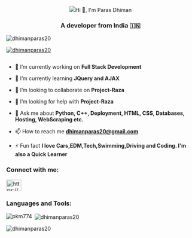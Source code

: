 <p align="center">
<img src="https://github.com/dhimanparas20/dhimanparas20/blob/main/logo.png>

<h1 align="center">Hi 👋, I'm Paras Dhiman</h1>
<h3 align="center">A developer from India 🇮🇳</h3>

<p align="left"> <img src="https://komarev.com/ghpvc/?username=dhimanparas20&label=Profile%20views&color=0e75b6&style=flat" alt="dhimanparas20" /> </p>
<p align="left"> <a href="https://github.com/ryo-ma/github-profile-trophy"><img src="https://github-profile-trophy.vercel.app/?username=dhimanparas20" alt="dhimanparas20" /></a> </p>

<p align="left"> <a href="https://twitter.com/" target="blank"><img src="https://img.shields.io/twitter/follow/?logo=twitter&style=for-the-badge" alt="" /></a> </p>

- 🔭 I’m currently working on **Full Stack Development**

- 🌱 I’m currently learning **JQuery and AJAX**

- 👯 I’m looking to collaborate on **Project-Raza**

- 🤝 I’m looking for help with **Project-Raza**

- 💬 Ask me about **Python, C++, Deployment, HTML, CSS, Databases, Hosting, WebScraping etc.**

- 📫 How to reach me **dhimanparas20@gmail.com**

- ⚡ Fun fact **I love Cars,EDM,Tech,Swimming,Driving and Coding. I'm also a Quick Learner**

<h3 align="left">Connect with me:</h3>
<p align="left">
<a href="https://www.instagram.com/i_._anonymous/" target="blank"><img align="center" src="https://cdn.jsdelivr.net/npm/simple-icons@3.0.1/icons/instagram.svg" alt="https://www.instagram.com/i_._anonymous/" height="30" width="40" /></a>
</p>

<h3 align="left">Languages and Tools:</h3>
<!--
<p align="left"> <a href="https://developer.android.com" target="_blank"> <img src="https://raw.githubusercontent.com/devicons/devicon/master/icons/android/android-original-wordmark.svg" alt="android" width="40" height="40"/> </a> <a href="https://aws.amazon.com" target="_blank"> <img src="https://raw.githubusercontent.com/devicons/devicon/master/icons/amazonwebservices/amazonwebservices-original-wordmark.svg" alt="aws" width="40" height="40"/> </a> <a href="https://azure.microsoft.com/en-in/" target="_blank"> <img src="https://www.vectorlogo.zone/logos/microsoft_azure/microsoft_azure-icon.svg" alt="azure" width="40" height="40"/> </a> <a href="https://getbootstrap.com" target="_blank"> <img src="https://raw.githubusercontent.com/devicons/devicon/master/icons/bootstrap/bootstrap-plain-wordmark.svg" alt="bootstrap" width="40" height="40"/> </a> <a href="https://www.cprogramming.com/" target="_blank"> <img src="https://raw.githubusercontent.com/devicons/devicon/master/icons/c/c-original.svg" alt="c" width="40" height="40"/> </a> <a href="https://www.w3schools.com/css/" target="_blank"> <img src="https://raw.githubusercontent.com/devicons/devicon/master/icons/css3/css3-original-wordmark.svg" alt="css3" width="40" height="40"/> </a> <a href="https://cloud.google.com" target="_blank"> <img src="https://www.vectorlogo.zone/logos/google_cloud/google_cloud-icon.svg" alt="gcp" width="40" height="40"/> </a> <a href="https://git-scm.com/" target="_blank"> <img src="https://www.vectorlogo.zone/logos/git-scm/git-scm-icon.svg" alt="git" width="40" height="40"/> </a> <a href="https://www.w3.org/html/" target="_blank"> <img src="https://raw.githubusercontent.com/devicons/devicon/master/icons/html5/html5-original-wordmark.svg" alt="html5" width="40" height="40"/> </a> <a href="https://www.linux.org/" target="_blank"> <img src="https://raw.githubusercontent.com/devicons/devicon/master/icons/linux/linux-original.svg" alt="linux" width="40" height="40"/> </a> <a href="https://www.mysql.com/" target="_blank"> <img src="https://raw.githubusercontent.com/devicons/devicon/master/icons/mysql/mysql-original-wordmark.svg" alt="mysql" width="40" height="40"/> </a> </p>
-->


<p><img align="left" src="https://github-readme-stats.vercel.app/api/top-langs?username=pkm774&show_icons=true&locale=en&layout=compact" alt="pkm774" /></p>

<p>&nbsp;<img align="center" src="https://github-readme-stats.vercel.app/api?username=dhimanparas20&show_icons=true&locale=en" alt="dhimanparas20" /></p>

<p><img align="center" src="https://github-readme-streak-stats.herokuapp.com/?user=dhimanparas20&" alt="dhimanparas20" /></p>
